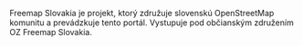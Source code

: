 Freemap Slovakia je projekt, ktorý združuje slovenskú OpenStreetMap komunitu a prevádzkuje tento portál. Vystupuje pod občianským združením OZ Freemap Slovakia.
